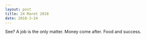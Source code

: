 ```yaml
---
layout: post
title: 24 Maret 2018
date: 2018-3-24
---
```

See? A job is the only matter.
Money come after. Food and success.